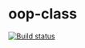 # oop-class

[![Build status](https://ci.appveyor.com/api/projects/status/014328b9dhm9ypdd?svg=true)](https://ci.appveyor.com/project/Belova-sailor/oop-class)